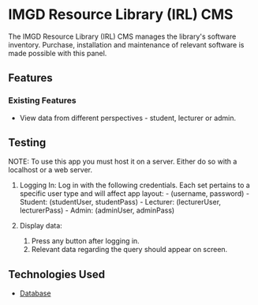 # IMGD Resource Library (IRL) CMS

The IMGD Resource Library (IRL) CMS manages the library's software inventory. Purchase, installation and maintenance of relevant software is made possible with this panel.
 
## Features
 
### Existing Features
- View data from different perspectives - student, lecturer or admin.

## Testing
NOTE: To use this app you must host it on a server. Either do so with a localhost or a web server.

1. Logging In:
    Log in with the following credentials. Each set pertains to a specific user type and will affect app layout:
        - (username, password)
        - Student: (studentUser, studentPass)
        - Lecturer: (lecturerUser, lecturerPass)
        - Admin: (adminUser, adminPass)

2. Display data:
    1. Press any button after logging in.
    2. Relevant data regarding the query should appear on screen.

## Technologies Used
 - [Database](http://amphibistudio.sg/phpmyadmin/)